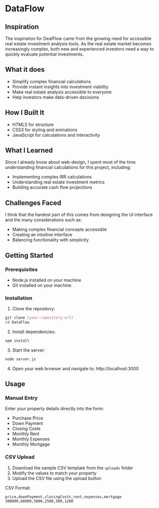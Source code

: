 # DataFlow

## Inspiration
The inspiration for DealFlow came from the growing need for accessible real estate investment analysis tools. As the real estate market becomes increasingly complex, both new and experienced investors need a way to quickly evaluate potential investments. 

## What it does
- Simplify complex financial calculations
- Provide instant insights into investment viability
- Make real estate analysis accessible to everyone
- Help investors make data-driven decisions

## How I Built It
- HTML5 for structure
- CSS3 for styling and animations
- JavaScript for calculations and interactivity

## What I Learned
Since I already know about web-design, I spent most of the time understanding financial calculations for this project, including:
- Implementing complex IRR calculations
- Understanding real estate investment metrics
- Building accurate cash flow projections

## Challenges Faced
I think that the hardest part of this comes from designing the UI interface and the many considerations such as:
- Making complex financial concepts accessible
- Creating an intuitive interface
- Balancing functionality with simplicity

## Getting Started

### Prerequisites
- Node.js installed on your machine
- Git installed on your machine

### Installation

1. Clone the repository:
```bash
git clone [your-repository-url]
cd DataFlow
```

2. Install dependencies:
```bash
npm install
```

3. Start the server:
```bash
node server.js
```

4. Open your web browser and navigate to:
   http://localhost:3000

## Usage

### Manual Entry
Enter your property details directly into the form:
- Purchase Price
- Down Payment
- Closing Costs
- Monthly Rent
- Monthly Expenses
- Monthly Mortgage

### CSV Upload
1. Download the sample CSV template from the `uploads` folder
2. Modify the values to match your property
3. Upload the CSV file using the upload button

CSV Format:
```csv
price,downPayment,closingCosts,rent,expenses,mortgage
300000,60000,5000,2500,500,1200
```
